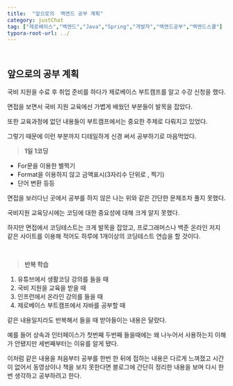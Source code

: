 ```yaml
---
title:  "앞으로의  백엔드 공부 계획"
category: justChat
tag: ["제로베이스","백엔드","Java","Spring","개발자","백엔드공부","백엔드스쿨"]
typora-root-url: ../
---
```




## <br>앞으로의 공부 계획

국비 지원을 수료 후 취업 준비를 하다가 제로베이스 부트캠프를 알고 수강 신청을 했다.

면접을 보면서 국비 지원 교육에선 가볍게 배웠던 부분들이 발목을 잡았다.

또한 교육과정에 없던 내용들이 부트캠프에서는 중요한 주제로 다뤄지고 있었다.

그렇기 때문에 이런 부분까지 디테일하게 신경 써서 공부하기로 마음먹었다. 



> **1일 1코딩**

- For문을 이용한 별찍기
- Format을 이용하지 않고 금액표시(3자리수 단위로 , 찍기)
- 단어 변환 등등

면접을 보러다닌 곳에서 공부를 하지 않은 나는 위와 같은 간단한 문제조차 풀지 못했다.

국비지원 교육당시에는 코딩에 대한 중요성에 대해 크게 알지 못했다. 

하지만 면접에서 코딩테스트는 크게 발목을 잡았고, 프로그래머스나 백준 온라인 저지 같은 사이트를 이용해 적어도 하루에 1개이상의 코딩테스트 연습을 할 것이다.



<br>

> **반복 학습**

1. 유튜브에서 생활코딩 강의를 들을 때
2. 국비 지원을 교육을 받을 때
3. 인프런에서 온라인 강의를 들을 때 
4. 제로베이스 부트캠프에서 자바를 공부할 때

같은 내용일지라도 반복해서 들을 때 받아들이는 내용은 달랐다.

예를 들어 상속과 인터페이스가 첫번째 두번째 들을때에는 왜 나누어서 사용하는지 이해가 안됐지만 세번째부터는 이유를 알게 됐다. 

이처럼 같은 내용을 처음부터 공부를 한번 한 뒤에 접하는 내용은 다르게 느껴졌고 시간이 없어서 동영상이나 책을 보지 못한다면 블로그에 간단히 정리한 내용을 보며 다시 한번 생각하고 공부하려고 한다.
